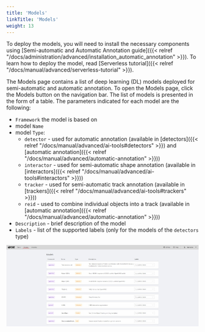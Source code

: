 ```yaml
---
title: 'Models'
linkTitle: 'Models'
weight: 13
---
```


To deploy the models, you will need to install the necessary components using
[Semi-automatic and Automatic Annotation guide]({{< relref "/docs/administration/advanced/installation_automatic_annotation" >}}).
To learn how to deploy the model, read [Serverless tutorial]({{< relref "/docs/manual/advanced/serverless-tutorial" >}}).

The Models page contains a list of deep learning (DL) models deployed for semi-automatic and automatic annotation.
To open the Models page, click the Models button on the navigation bar.
The list of models is presented in the form of a table. The parameters indicated for each model are the following:

- `Framework` the model is based on
- model `Name`
- model `Type`:
  - `detector` - used for automatic annotation (available in [detectors]({{< relref "/docs/manual/advanced/ai-tools#detectors" >}})
    and [automatic annotation]({{< relref "/docs/manual/advanced/automatic-annotation" >}}))
  - `interactor` - used for semi-automatic shape annotation (available in [interactors]({{< relref "/docs/manual/advanced/ai-tools#interactors" >}}))
  - `tracker` - used for semi-automatic track annotation (available in [trackers]({{< relref "/docs/manual/advanced/ai-tools#trackers" >}}))
  - `reid` - used to combine individual objects into a track (available in [automatic annotation]({{< relref "/docs/manual/advanced/automatic-annotation" >}}))
- `Description` - brief description of the model
- `Labels` - list of the supported labels (only for the models of the `detectors` type)

![](/images/image099.jpg)
